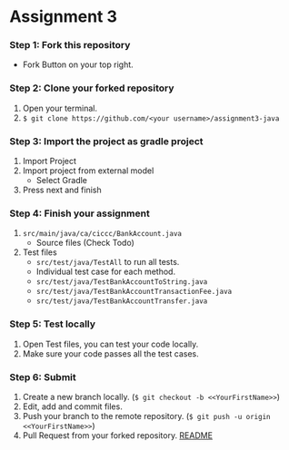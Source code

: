 # Assignment 3

### Step 1: Fork this repository
* Fork Button on your top right.

### Step 2: Clone your forked repository
1. Open your terminal.
2. `$ git clone https://github.com/<your username>/assignment3-java`

### Step 3: Import the project as gradle project
1. Import Project
2. Import project from external model
   - Select Gradle
3. Press next and finish

### Step 4: Finish your assignment
1. `src/main/java/ca/ciccc/BankAccount.java`
   - Source files (Check Todo)
2. Test files
   - `src/test/java/TestAll` to run all tests.
   - Individual test case for each method.
   - `src/test/java/TestBankAccountToString.java`
   - `src/test/java/TestBankAccountTransactionFee.java`
   - `src/test/java/TestBankAccountTransfer.java`

### Step 5: Test locally
1. Open Test files, you can test your code locally.
2. Make sure your code passes all the test cases.

### Step 6: Submit
1. Create a new branch locally. (`$ git checkout -b <<YourFirstName>>`)
2. Edit, add and commit files.
3. Push your branch to the remote repository. (`$ git push -u origin <<YourFirstName>>`)
4. Pull Request from your forked repository. [README](https://help.github.com/articles/creating-a-pull-request-from-a-fork/)